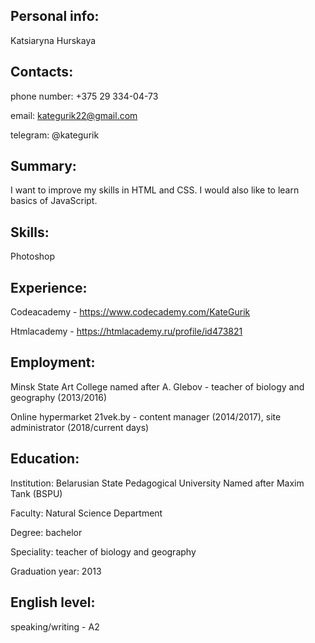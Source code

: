 ## Personal info: 

Katsiaryna Hurskaya


## Contacts:

phone number: +375 29 334-04-73

email: kategurik22@gmail.com

telegram: @kategurik


## Summary:

I want to improve my skills in HTML and CSS. I would also like to learn basics of JavaScript.


## Skills:

Photoshop


## Experience:

Codeacademy - https://www.codecademy.com/KateGurik

Htmlacademy - https://htmlacademy.ru/profile/id473821


## Employment:

Minsk State Art College named after A. Glebov - teacher of biology and geography (2013/2016)

Online hypermarket 21vek.by - content manager (2014/2017), site administrator (2018/current days)


## Education:
Institution: Belarusian State Pedagogical University Named after Maxim Tank (BSPU)

Faculty: Natural Science Department

Degree: bachelor

Speciality: teacher of biology and geography

Graduation year: 2013


## English level:

speaking/writing - A2

